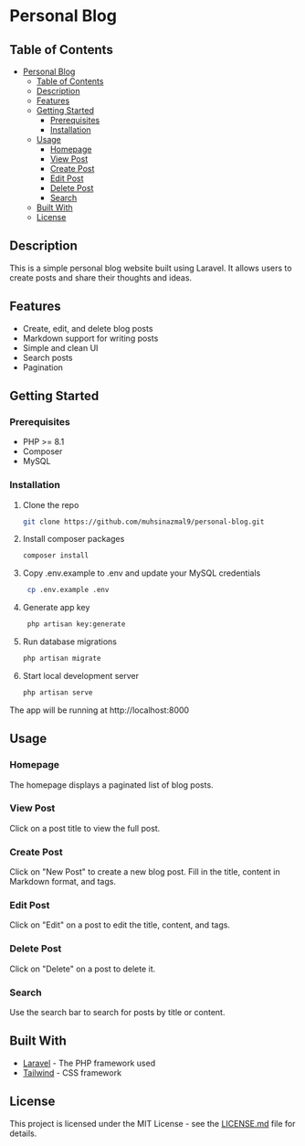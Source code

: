 # Personal Blog

## Table of Contents

- [Personal Blog](#personal-blog)
  - [Table of Contents](#table-of-contents)
  - [Description](#description)
  - [Features](#features)
  - [Getting Started](#getting-started)
    - [Prerequisites](#prerequisites)
    - [Installation](#installation)
  - [Usage](#usage)
    - [Homepage](#homepage)
    - [View Post](#view-post)
    - [Create Post](#create-post)
    - [Edit Post](#edit-post)
    - [Delete Post](#delete-post)
    - [Search](#search)
  - [Built With](#built-with)
  - [License](#license)

## Description

This is a simple personal blog website built using Laravel. It allows users to create posts and share their thoughts and ideas.

## Features

-   Create, edit, and delete blog posts
-   Markdown support for writing posts
-   Simple and clean UI
-   Search posts
-   Pagination

## Getting Started

### Prerequisites

-   PHP >= 8.1
-   Composer
-   MySQL

### Installation

1. Clone the repo
    ```bash
    git clone https://github.com/muhsinazmal9/personal-blog.git
    ```
2. Install composer packages
    ```bash
    composer install
    ```
3. Copy .env.example to .env and update your MySQL credentials
    ```bash
     cp .env.example .env
    ```
4. Generate app key
    ```bash
     php artisan key:generate
    ```
5. Run database migrations
    ```bash
    php artisan migrate
    ```
6. Start local development server
    ```bash
    php artisan serve
    ```

The app will be running at http://localhost:8000

## Usage

### Homepage

The homepage displays a paginated list of blog posts.

### View Post

Click on a post title to view the full post.

### Create Post

Click on "New Post" to create a new blog post. Fill in the title, content in Markdown format, and tags.

### Edit Post

Click on "Edit" on a post to edit the title, content, and tags.

### Delete Post

Click on "Delete" on a post to delete it.

### Search

Use the search bar to search for posts by title or content.

## Built With

-   [Laravel](https://laravel.com/) - The PHP framework used
-   [Tailwind](https://tailwindcss.com/) - CSS framework

## License

This project is licensed under the MIT License - see the [LICENSE.md](LICENSE.md) file for details.
